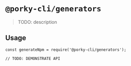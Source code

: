 # `@porky-cli/generators`

> TODO: description

## Usage

```
const generateNpm = require('@porky-cli/generators');

// TODO: DEMONSTRATE API
```
